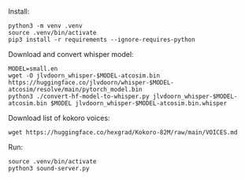 Install:

    python3 -m venv .venv
    source .venv/bin/activate
    pip3 install -r requirements --ignore-requires-python

Download and convert whisper model:

    MODEL=small.en
    wget -O jlvdoorn_whisper-$MODEL-atcosim.bin https://huggingface.co/jlvdoorn/whisper-$MODEL-atcosim/resolve/main/pytorch_model.bin
    python3 ./convert-hf-model-to-whisper.py jlvdoorn_whisper-$MODEL-atcosim.bin $MODEL jlvdoorn_whisper-$MODEL-atcosim.bin.whisper

Download list of kokoro voices:

    wget https://huggingface.co/hexgrad/Kokoro-82M/raw/main/VOICES.md

Run:

    source .venv/bin/activate
    python3 sound-server.py
